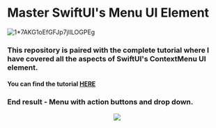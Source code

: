 # Master SwiftUI's Menu UI Element

![1*7AKG1oEfGFJp7jllLOGPEg](https://github.com/AisultanAskarov/SwiftUI-Menu-Tutorial/assets/36818367/f42b183b-a9ea-46ac-8373-b0ce41f92328)

### This repository is paired with the complete tutorial where I have covered all the aspects of SwiftUI's ContextMenu UI element.

#### You can find the tutorial [HERE](//medium.com/@aisultan.askarov/mastering-swiftuis-menu-tips-and-tricks-for-next-level-ios-development-primaryaction-ios-15-16-6b4b7cb86ebb)

### End result - Menu with action buttons and drop down.

<p align="center">
<img src=https://github.com/AisultanAskarov/SwiftUI-Menu-Tutorial/assets/36818367/140d9349-9df1-4267-8dfa-35e453892fee>
</p>
